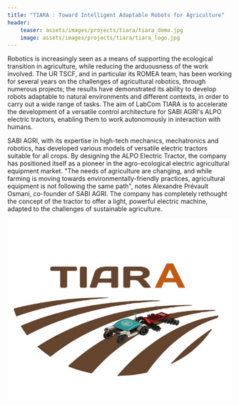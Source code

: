 ```yaml
---
title: "TIARA : Toward Intelligent Adaptable Robots for Agriculture"
header:
    teaser: assets/images/projects/tiara/tiara_demo.jpg
    image: assets/images/projects/tiara/tiara_logo.jpg
---
```


Robotics is increasingly seen as a means of supporting the ecological transition in agriculture, while reducing the arduousness of the work involved. The UR TSCF, and in particular its ROMEA team, has been working for several years on the challenges of agricultural robotics, through numerous projects; the results have demonstrated its ability to develop robots adaptable to natural environments and different contexts, in order to carry out a wide range of tasks.
The aim of LabCom TIARA is to accelerate the development of a versatile control architecture for SABI AGRI's ALPO electric tractors, enabling them to work autonomously in interaction with humans.

SABI AGRI, with its expertise in high-tech mechanics, mechatronics and robotics, has developed various models of versatile electric tractors suitable for all crops. By designing the ALPO Electric Tractor, the company has positioned itself as a pioneer in the agro-ecological electric agricultural equipment market. "The needs of agriculture are changing, and while farming is moving towards environmentally-friendly practices, agricultural equipment is not following the same path", notes Alexandre Prévault Osmani, co-founder of SABI AGRI. 
The company has completely rethought the concept of the tractor to offer a light, powerful electric machine, adapted to the challenges of sustainable agriculture.

![Tiara logo](/assets/images/projects/tiara/tiara_logo.jpg)
